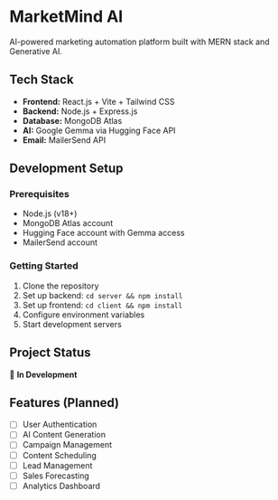 # MarketMind AI

AI-powered marketing automation platform built with MERN stack and Generative AI.

## Tech Stack
- **Frontend:** React.js + Vite + Tailwind CSS
- **Backend:** Node.js + Express.js
- **Database:** MongoDB Atlas
- **AI:** Google Gemma via Hugging Face API
- **Email:** MailerSend API

## Development Setup

### Prerequisites
- Node.js (v18+)
- MongoDB Atlas account
- Hugging Face account with Gemma access
- MailerSend account

### Getting Started
1. Clone the repository
2. Set up backend: `cd server && npm install`
3. Set up frontend: `cd client && npm install`
4. Configure environment variables
5. Start development servers

## Project Status
🚧 **In Development**

## Features (Planned)
- [ ] User Authentication
- [ ] AI Content Generation
- [ ] Campaign Management
- [ ] Content Scheduling
- [ ] Lead Management
- [ ] Sales Forecasting
- [ ] Analytics Dashboard